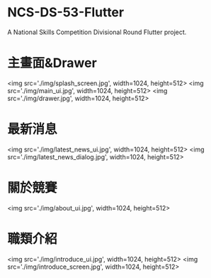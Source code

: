 # NCS-DS-53-Flutter

A National Skills Competition Divisional Round Flutter project.

# 主畫面&Drawer
<img src='./img/splash_screen.jpg', width=1024, height=512>
<img src='./img/main_ui.jpg', width=1024, height=512>
<img src='./img/drawer.jpg', width=1024, height=512>
# 最新消息
<img src='./img/latest_news_ui.jpg', width=1024, height=512>
<img src='./img/latest_news_dialog.jpg', width=1024, height=512>
# 關於競賽
<img src='./img/about_ui.jpg', width=1024, height=512>
# 職類介紹
<img src='./img/introduce_ui.jpg', width=1024, height=512>
<img src='./img/introduce_screen.jpg', width=1024, height=512>
